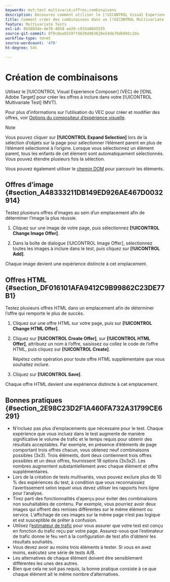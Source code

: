 ```yaml
---
keywords: mvt;test multivarié;offres;combinaisons
description: Découvrez comment utiliser le [!UICONTROL Visual Experience Composer] (VEC) d’Adobe  [!DNL Target]  créer les offres que vous souhaitez inclure dans votre [!UICONTROL Multivariate Test] (MVT).
title: Comment créer des combinaisons dans un [!UICONTROL Multivariate Test] (MVT) ?
feature: Multivariate Tests
exl-id: 8b5883de-de76-403d-ae20-c933a8665555
source-git-commit: 8f9c0ea65197fd639d463628e54db79db993c2da
workflow-type: tm+mt
source-wordcount: '470'
ht-degree: 54%

---
```


# Création de combinaisons

Utilisez le [!UICONTROL Visual Experience Composer] (VEC) de [!DNL Adobe Target] pour créer les offres à inclure dans votre [!UICONTROL Multivariate Test] (MVT).

Pour plus d’informations sur l’utilisation du VEC pour créer et modifier des offres, voir [Options du compositeur d’expérience visuelle](/help/main/c-experiences/c-visual-experience-composer/viztarget-options.md).

>[!NOTE]
>
>Vous pouvez cliquer sur **[!UICONTROL Expand Selection]** lors de la sélection d’objets sur la page pour sélectionner l’élément parent en plus de l’élément sélectionné à l’origine. Lorsque vous sélectionnez un élément parent, tous les enfants de cet élément sont automatiquement sélectionnés. Vous pouvez étendre plusieurs fois la sélection.
>
>Vous pouvez également utiliser le [chemin DOM](/help/main/c-experiences/c-visual-experience-composer/viztarget-options.md#dom-path) pour parcourir les éléments.

## Offres d’image {#section_A48333211DB149ED926AE467D0032914}

Testez plusieurs offres d’images au sein d’un emplacement afin de déterminer l’image la plus réussie.

1. Cliquez sur une image de votre page, puis sélectionnez **[!UICONTROL Change Image Offer]**.

1. Dans la boîte de dialogue [!UICONTROL Image Offer], sélectionnez toutes les images à inclure dans le test, puis cliquez sur **[!UICONTROL Add]**.

Chaque image devient une expérience distincte à cet emplacement.

## Offres HTML {#section_DF016101AFA9412C9B99862C23DE77B1}

Testez plusieurs offres HTML dans un emplacement afin de déterminer l’offre qui remporte le plus de succès.

1. Cliquez sur une offre HTML sur votre page, puis sur **[!UICONTROL Change HTML Offer]**.

1. Cliquez sur **[!UICONTROL Create Offer]**, sur **[!UICONTROL HTML Offer]**, attribuez un nom à l’offre, saisissez ou collez le code de l’offre HTML, puis cliquez sur **[!UICONTROL Create]**.

   Répétez cette opération pour toute offre HTML supplémentaire que vous souhaitez inclure.

1. Cliquez sur **[!UICONTROL Save]**.

Chaque offre HTML devient une expérience distincte à cet emplacement.

## Bonnes pratiques {#section_2E98C23D2F1A460FA732A31799CE6291}

* N’incluez pas plus d’emplacements que nécessaire pour le test. Chaque expérience que vous incluez dans le test augmente de manière significative le volume de trafic et le temps requis pour obtenir des résultats acceptables. Par exemple, en présence d’éléments de page comportant trois offres chacun, vous obtenez neuf combinaisons possibles (3x3). Trois éléments, dont deux contiennent trois offres possibles et un deux offres, fournissent 18 options (3x3x2). Les nombres augmentent substantiellement avec chaque élément et offre supplémentaires.
* Lors de la création de tests multivariés, vous pouvez exclure plus de 10 % des expériences du test, à condition que vous reconnaissiez l’avertissement selon lequel vous devez utiliser les rapports hors ligne pour l’analyse.
* Tirez parti des fonctionnalités d’aperçu pour éviter des combinaisons non souhaitables de contenu. Par exemple, vous pourriez avoir deux images qui offrent des remises différentes sur le même élément ou service. L’affichage de ces images sur la même page n’est pas logique et est susceptible de prêter à confusion.
* Utilisez l’[estimateur de trafic](/help/main/c-activities/c-multivariate-testing/t-create-multivariate-test/traffic-estimator.md) pour vous assurer que votre test est conçu en fonction du trafic reçu par votre page. Assurez-vous que l’estimateur de trafic donne le feu vert à la configuration de test afin d’obtenir les résultats souhaités.
* Vous devez avoir au moins trois éléments à tester. Si vous en avez moins, exécutez une série de tests A/B.
* Les alternatives de chaque élément doivent être sensiblement différentes les unes des autres.
* Bien que cela ne soit pas requis, la bonne pratique consiste à ce que chaque élément ait le même nombre d’alternatives.
